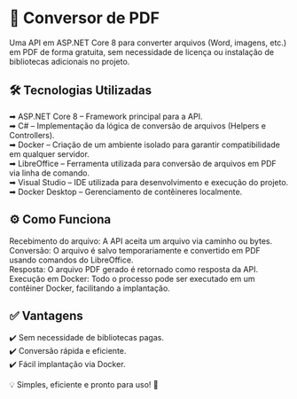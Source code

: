 # 📄 Conversor de PDF
Uma API em ASP.NET Core 8 para converter arquivos (Word, imagens, etc.) em PDF de forma gratuita,
sem necessidade de licença ou instalação de bibliotecas adicionais no projeto.

## 🛠️ Tecnologias Utilizadas

➡ ASP.NET Core 8 – Framework principal para a API.<br/>
➡ C# – Implementação da lógica de conversão de arquivos (Helpers e Controllers).<br/>
➡ Docker – Criação de um ambiente isolado para garantir compatibilidade em qualquer servidor.<br/>
➡ LibreOffice – Ferramenta utilizada para conversão de arquivos em PDF via linha de comando.<br/>
➡ Visual Studio – IDE utilizada para desenvolvimento e execução do projeto.<br/>
➡ Docker Desktop – Gerenciamento de contêineres localmente.<br/>

## ⚙️ Como Funciona

Recebimento do arquivo: A API aceita um arquivo via caminho ou bytes.<br/>
Conversão: O arquivo é salvo temporariamente e convertido em PDF usando comandos do LibreOffice.<br/>
Resposta: O arquivo PDF gerado é retornado como resposta da API.<br/>
Execução em Docker: Todo o processo pode ser executado em um contêiner Docker, facilitando a implantação.<br/>

## ✅ Vantagens

✔️ Sem necessidade de bibliotecas pagas.<br/>
✔️ Conversão rápida e eficiente.<br/>
✔️ Fácil implantação via Docker.<br/>

💡 Simples, eficiente e pronto para uso! 🚀
